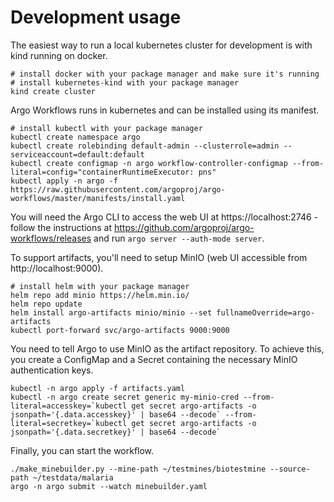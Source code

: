 # Development usage

The easiest way to run a local kubernetes cluster for development is with kind running on docker.

```
# install docker with your package manager and make sure it's running
# install kubernetes-kind with your package manager
kind create cluster
```

Argo Workflows runs in kubernetes and can be installed using its manifest.

```
# install kubectl with your package manager
kubectl create namespace argo
kubectl create rolebinding default-admin --clusterrole=admin --serviceaccount=default:default
kubectl create configmap -n argo workflow-controller-configmap --from-literal=config="containerRuntimeExecutor: pns"
kubectl apply -n argo -f https://raw.githubusercontent.com/argoproj/argo-workflows/master/manifests/install.yaml
```

You will need the Argo CLI to access the web UI at https://localhost:2746 - follow the instructions at https://github.com/argoproj/argo-workflows/releases and run `argo server --auth-mode server`.

To support artifacts, you'll need to setup MinIO (web UI accessible from http://localhost:9000).

```
# install helm with your package manager
helm repo add minio https://helm.min.io/
helm repo update
helm install argo-artifacts minio/minio --set fullnameOverride=argo-artifacts
kubectl port-forward svc/argo-artifacts 9000:9000
```

You need to tell Argo to use MinIO as the artifact repository. To achieve this, you create a ConfigMap and a Secret containing the necessary MinIO authentication keys.

```
kubectl -n argo apply -f artifacts.yaml
kubectl -n argo create secret generic my-minio-cred --from-literal=accesskey=`kubectl get secret argo-artifacts -o jsonpath='{.data.accesskey}' | base64 --decode` --from-literal=secretkey=`kubectl get secret argo-artifacts -o jsonpath='{.data.secretkey}' | base64 --decode`
```

Finally, you can start the workflow.

```
./make_minebuilder.py --mine-path ~/testmines/biotestmine --source-path ~/testdata/malaria
argo -n argo submit --watch minebuilder.yaml
```
